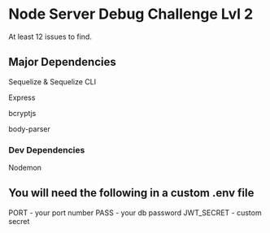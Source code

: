 # Node Server Debug Challenge Lvl 2

At least 12 issues to find.

## Major Dependencies
Sequelize & Sequelize CLI

Express

bcryptjs

body-parser

### Dev Dependencies
Nodemon

## You will need the following in a custom .env file
PORT - your port number
PASS - your db password
JWT_SECRET - custom secret